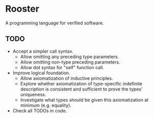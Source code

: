 # Rooster
A programming language for verified software.

## TODO
* Accept a simpler call syntax.
  - Allow omitting any preceding type parameters.
  - Allow omitting non-type preceding parameters.
  - Allow dot syntax for "self" function call.
* Improve logical foundation.
  - Allow axiomatization of inductive principles.
  - Explore whether axiomatization of type-specific
    indefinite description is consistent and sufficient
    to prove the types' uniqueness.
  - Investigate what types should be given this
    axiomatization at minimum (e.g. equality).
* Check all TODOs in code.

